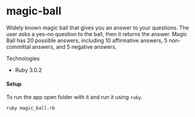 # magic-ball
Widely known magic ball that gives you an answer to your questions.
The user asks a yes–no question to the ball, then it returns the answer.
Magic Ball has 20 possible answers, including 10 affirmative answers, 5 non-committal answers, and 5 negative answers.

Technologies
* Ruby 3.0.2

#### Setup ####
To run the app open folder with it and run it using `ruby`.

```
ruby magic_ball.rb
```
